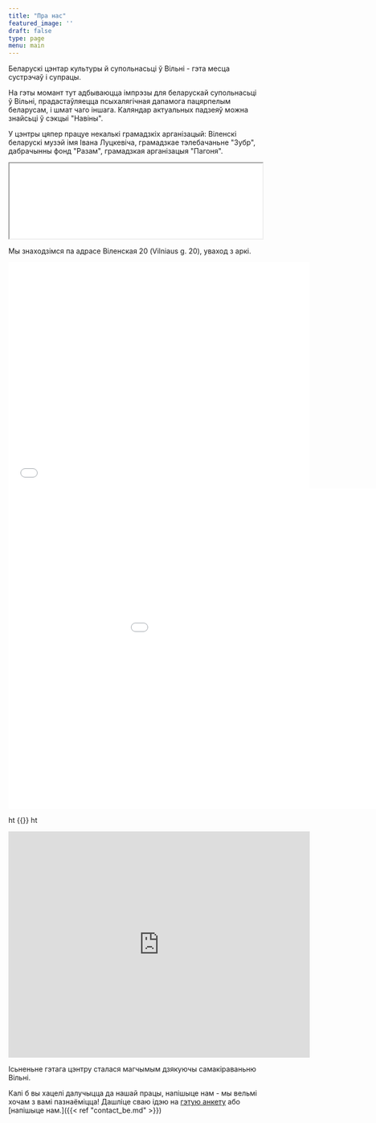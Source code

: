 ```yaml
---
title: "Пра нас"
featured_image: ''
draft: false
type: page
menu: main
---
```

Беларускі цэнтар культуры й супольнасьці ў Вільні - гэта месца сустрэчаў і супрацы. 

На гэты момант тут адбываюцца імпрэзы для беларускай супольнасьці ў Вільні, прадастаўляецца псыхалягічная дапамога пацярпелым беларусам, і шмат чаго іншага. Каляндар актуальных падзеяў можна знайсьці ў сэкцыі "Навіны".

У цэнтры цяпер працуе некалькі грамадзкіх арганізацый: Віленскі беларускі музэй імя Івана Луцкевіча, грамадзкае тэлебачаньне "Зубр", дабрачынны фонд "Разам", грамадзкая арганізацыя "Пагоня".

<iframe width="100%" height="150" name="iframe" src="/files/page_to_display_instead.html"></iframe>


Мы знаходзімся па адрасе Віленская 20 (Vilniaus g. 20), уваход з аркі.  

<iframe src="{{https://www.google.com/maps/embed?pb=!1m18!1m12!1m3!1d1184.8973958925305!2d25.278094216664133!3d54.68420263901202!2m3!1f0!2f0!3f0!3m2!1i1024!2i768!4f13.1!3m3!1m2!1s0x46dd94119edb289b%3A0xa8fa3720437c9bd6!2sVilniaus%20g.%2C%20Vilnius%2001402!5e1!3m2!1sen!2slt!4v1623764446212!5m2!1sen!2slt}}" width="600" height="450" frameborder="0"></iframe>

<iframe src="{{.Get 0}}" width="1088" height="637" frameborder="0" allowfullscreen="allowfullscreen" allow="geolocation *; microphone *; camera *; midi *; encrypted-media *"></iframe>


ht
{{<youtube w7Ft2ymGmfc>}}
ht

<iframe src="https://www.google.com/maps/embed?pb=!1m18!1m12!1m3!1d452.21354397501585!2d25.279163566621644!3d54.68429271298037!2m3!1f0!2f0!3f0!3m2!1i1024!2i768!4f13.1!3m3!1m2!1s0x46dd9411a3a71779%3A0x900c929d246a8fa!2sVilniaus%20g.%2020%2C%20Vilnius%2001402!5e1!3m2!1sen!2slt!4v1622979206195!5m2!1sen!2slt" width="600" height="450" style="border:0;" allowfullscreen="" loading="lazy"></iframe>

Ісьненьне гэтага цэнтру сталася магчымым дзякуючы самакіраваньню Вільні. 



Калі б вы хацелі далучыцца да нашай працы, напішыце нам - мы вельмі хочам з вамі пазнаёміцца! Дашліце сваю ідэю на [гэтую анкету](https://forms.gle/Rs1b8VGBNotqjVLr5) або [напішыце нам.]({{< ref "contact_be.md" >}}) 